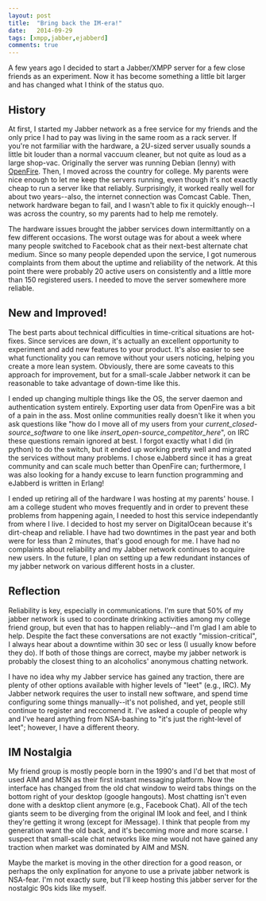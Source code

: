 ```yaml
---
layout: post
title:  "Bring back the IM-era!"
date:   2014-09-29
tags: [xmpp,jabber,ejabberd]
comments: true
---
```



A few years ago I decided to start a Jabber/XMPP server for a few close friends as an experiment. Now it has become something a little bit larger and has changed what I think of the status quo.

## History

At first, I started my Jabber network as a free service for my friends and the only price I had to pay was living in the same room as a rack server. If you're not farmiliar with the hardware, a 2U-sized server usually sounds a little bit louder than a normal vaccuum cleaner, but not quite as loud as a large shop-vac. Originally the server was running Debian (lenny) with [OpenFire](www.igniterealtime.org/projects/openfire). Then, I moved across the country for college. My parents were nice enough to let me keep the servers running, even though it's not exactly cheap to run a server like that reliably. Surprisingly, it worked really well for about two years--also, the internet connection was Comcast Cable. Then, network hardware began to fail, and I wasn't able to fix it quickly enough--I was across the country, so my parents had to help me remotely. 

The hardware issues brought the jabber services down intermittantly on a few different occasions. The worst outage was for about a week where many people switched to Facebook chat as their next-best alternate chat medium. Since so many people depended upon the service, I got numerous complaints from them about the uptime and reliability of the network. At this point there were probably 20 active users on consistently and a little more than 150 registered users. I needed to move the server somewhere more reliable.

## New and Improved!

The best parts about technical difficulties in time-critical situations are hot-fixes. Since services are down, it's actually an excellent opportunity to experiment and add new features to your product. It's also easier to see what functionality you can remove without your users noticing, helping you create a more lean system. Obviously, there are some caveats to this approach for improvement, but for a small-scale Jabber network it can be reasonable to take advantage of down-time like this.

I ended up changing multiple things like the OS, the server daemon and authentication system entirely. Exporting user data from OpenFire was a bit of a pain in the ass. Most online communities really doesn't like it when you ask questions like "how do I move all of my users from your <em>current_closed-source_software</em> to one like <em>insert_open-source_competitor_here</em>", on IRC these questions remain ignored at best. I forgot exactly what I did (in python) to do the switch, but it ended up working pretty well and migrated the services without many problems. I chose eJabberd since it has a great community and can scale much better than OpenFire can; furthermore, I was also looking for a handy excuse to learn function programming and eJabberd is written in Erlang!

I ended up retiring all of the hardware I was hosting at my parents' house. I am a college student who moves frequently and in order to prevent these problems from happening again, I needed to host this service independantly from where I live. I decided to host my server on DigitalOcean because it's dirt-cheap and reliable. I have had two downtimes in the past year and both were for less than 2 minutes, that's good enough for me. I have had no complaints about reliability and my Jabber network continues to acquire new users. In the future, I plan on setting up a few redundant instances of my jabber network on various different hosts in a cluster.

## Reflection

Reliability is key, especially in communications. I'm sure that 50% of my jabber network is used to coordinate drinking activities among my college friend group, but even that has to happen reliably--and I'm glad I am able to help. Despite the fact these conversations are not exactly "mission-critical", I always hear about a downtime within 30 sec or less (I usually know before they do). If both of those things are correct, maybe my jabber network is probably the closest thing to an alcoholics' anonymous chatting network.

I have no idea why my Jabber service has gained any traction, there are plenty of other options available with higher levels of "leet" (e.g., IRC). My Jabber network requires the user to install new software, and spend time configuring some things manually--it's not polished, and yet, people still continue to register and reccomend it. I've asked a couple of people why and I've heard anything from NSA-bashing to "it's just the right-level of leet"; however, I have a different theory.

## IM Nostalgia

My friend group is mostly people born in the 1990's and I'd bet that most of used AIM and MSN as their first instant messaging platform. Now the interface has changed from the old chat window to weird tabs things on the bottom right of your desktop (google hangouts). Most chatting isn't even done with a desktop client anymore (e.g., Facebook Chat). All of the tech giants seem to be diverging from the original IM look and feel, and I think they're getting it wrong (except for iMessage). I think that people from my generation want the old back, and it's becoming more and more scarse. I suspect that small-scale chat networks like mine would not have gained any traction when market was dominated by AIM and MSN.

Maybe the market is moving in the other direction for a good reason, or perhaps the only explination for anyone to use a private jabber network is NSA-fear. I'm not exactly sure, but I'll keep hosting this jabber server for the nostalgic 90s kids like myself. 